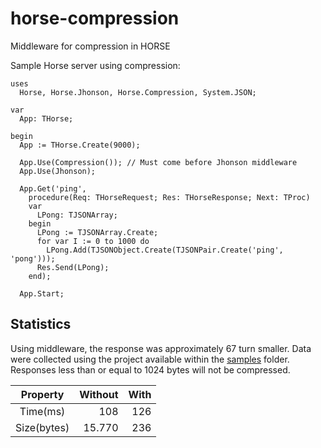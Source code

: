 # horse-compression

Middleware for compression in HORSE

Sample Horse server using compression:

```delphi
uses
  Horse, Horse.Jhonson, Horse.Compression, System.JSON;

var
  App: THorse;

begin
  App := THorse.Create(9000);

  App.Use(Compression()); // Must come before Jhonson middleware
  App.Use(Jhonson);

  App.Get('ping',
    procedure(Req: THorseRequest; Res: THorseResponse; Next: TProc)
    var
      LPong: TJSONArray;
    begin
      LPong := TJSONArray.Create;
      for var I := 0 to 1000 do
        LPong.Add(TJSONObject.Create(TJSONPair.Create('ping', 'pong')));
      Res.Send(LPong);
    end);

  App.Start;
```

## Statistics 

Using middleware, the response was approximately 67 turn smaller. Data were collected using the project available within the [samples](https://github.com/viniciussanchez/horse-compression/tree/master/samples) folder. Responses less than or equal to 1024 bytes will not be compressed.

Property    | Without | With
:---------: | ------: | ------:
Time(ms)    |     108 | 126
Size(bytes) |  15.770 | 236
